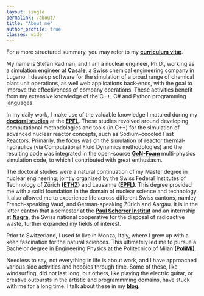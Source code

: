 ```yaml
---
layout: single
permalink: /about/
title: "About me"
author_profile: true
classes: wide
---
```


For a more structured summary, you may refer to my **[curriculum vitæ](/cv/)**.

My name is Stefan Radman, and I am a nuclear engineer, Ph.D., working as a simulation engineer at **[Casale](https://casale.ch/)**, a Swiss chemical engineering company in Lugano. I develop software for the simulation of a broad range of chemical plant unit operations, as well web applications back-ends, with the goal to improve the effectiveness of company operations. These activities benefit from my extensive knowledge of the C++, C# and Python programming languages.

In my daily work, I make use of the valuable knowledge I matured during my **[doctoral studies](https://infoscience.epfl.ch/entities/publication/8a8972df-3200-4375-92e0-dd9717bceb4d)** at the **[EPFL](https://www.epfl.ch/en/)**. These studies revolved around developing computational methodologies and tools (in C++) for the simulation of advanced nuclear reactor concepts, such as Sodium-coooled Fast Reactors. Primarily, the focus was on the simulation of reactor thermal-hydraulics (via Computational Fluid Dynamics methodologies) and the resulting code was integrated in the open-source **[GeN-Foam](https://gitlab.com/foam-for-nuclear/GeN-Foam)** multi-physics simulation code, to which I contributed with great enthusiasm.

The doctoral studies were a natural continuation of my Master degree in nuclear engineering, jointly organized by the Swiss Federal Institutes of Technology of Zürich **([ETHZ](https://ethz.ch/en.html))** and Lausanne **([EPFL](https://www.epfl.ch/en/))**. This degree provided me with a solid foundation in the domain of nuclear science and technology. It also allowed me to experience life across different Swiss cantons, namley French-speaking Vaud, and German-speaking Zürich and Aargau. It is in the latter canton that a semester at the **[Paul Scherrer Institut](https://www.psi.ch/en/research)** and an internship at **[Nagra](https://nagra.ch/en/why-nagra/)**, the Swiss national cooperative for the disposal of radioactive waste, further expanded my fields of interest.

Prior to Switzerland, I used to live in Monza, Italy, where I grew up with a keen fascination for the natural sciences. This ultimately led me to pursue a Bachelor degree in Engineering Physics at the Politecnico of Milan **([PoliMi](https://www.polimi.it/en/))**.

Needless to say, not everything in life is about work, and I have approached various side activities and hobbies through time. Some of these, like windsurfing, did not last long, but others, like playing the electric guitar, or creative outbursts in the artistic and programmming domains, have stuck with me for a long time. I talk about these in my **[blog](/blog/)**.